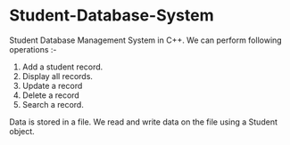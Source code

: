 # Student-Database-System

Student Database Management System in C++.
We can perform following operations :- 
1. Add a student record.
2. Display all records.
3. Update a record
4. Delete a record
5. Search a record.

Data is stored in a file. We read and write data on the file using a Student object.
